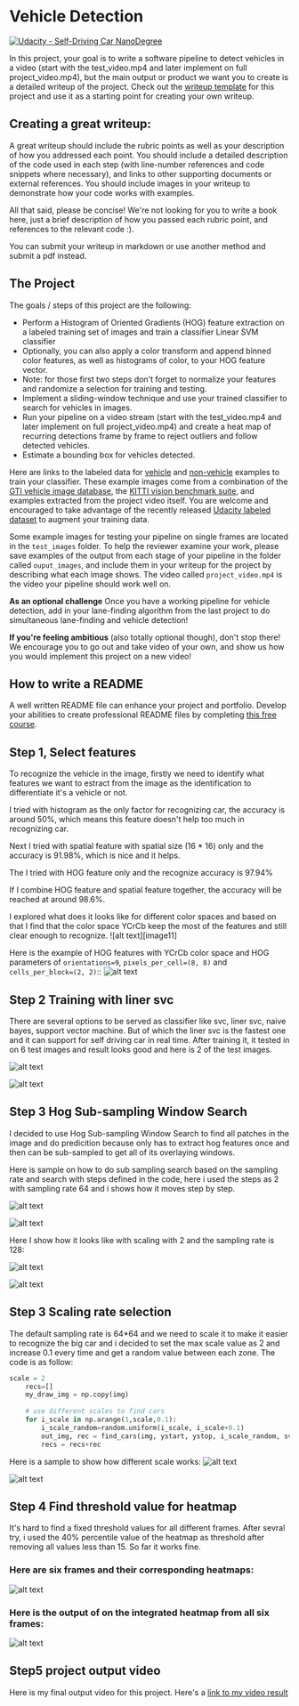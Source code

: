 [//]: # (Image References)
[image1]: ./examples/cars_noncars.jpg
[image2]: ./examples/all_cars_noncars.jpg
[image3]: ./examples/sub_sampling_123.JPG
[image4]: ./examples/sub_sampling_123_scaled.JPG
[image5]: ./examples/sampling_rate_64.JPG
[image6]: ./examples/Sampling_rate_128.JPG
[image7]: ./examples/test_image.JPG
[image8]: ./examples/test_image2.JPG
[image9]: ./examples/heat_map_individual.JPG
[image10]: ./examples/heat_map_consective.JPG
[image10]: ./examples/color_space.JPG
[video1]: ./project_video.mp4
# Vehicle Detection
[![Udacity - Self-Driving Car NanoDegree](https://s3.amazonaws.com/udacity-sdc/github/shield-carnd.svg)](http://www.udacity.com/drive)




In this project, your goal is to write a software pipeline to detect vehicles in a video (start with the test_video.mp4 and later implement on full project_video.mp4), but the main output or product we want you to create is a detailed writeup of the project.  Check out the [writeup template](https://github.com/udacity/CarND-Vehicle-Detection/blob/master/writeup_template.md) for this project and use it as a starting point for creating your own writeup.  

Creating a great writeup:
---
A great writeup should include the rubric points as well as your description of how you addressed each point.  You should include a detailed description of the code used in each step (with line-number references and code snippets where necessary), and links to other supporting documents or external references.  You should include images in your writeup to demonstrate how your code works with examples.  

All that said, please be concise!  We're not looking for you to write a book here, just a brief description of how you passed each rubric point, and references to the relevant code :). 

You can submit your writeup in markdown or use another method and submit a pdf instead.

The Project
---

The goals / steps of this project are the following:

* Perform a Histogram of Oriented Gradients (HOG) feature extraction on a labeled training set of images and train a classifier Linear SVM classifier
* Optionally, you can also apply a color transform and append binned color features, as well as histograms of color, to your HOG feature vector. 
* Note: for those first two steps don't forget to normalize your features and randomize a selection for training and testing.
* Implement a sliding-window technique and use your trained classifier to search for vehicles in images.
* Run your pipeline on a video stream (start with the test_video.mp4 and later implement on full project_video.mp4) and create a heat map of recurring detections frame by frame to reject outliers and follow detected vehicles.
* Estimate a bounding box for vehicles detected.

Here are links to the labeled data for [vehicle](https://s3.amazonaws.com/udacity-sdc/Vehicle_Tracking/vehicles.zip) and [non-vehicle](https://s3.amazonaws.com/udacity-sdc/Vehicle_Tracking/non-vehicles.zip) examples to train your classifier.  These example images come from a combination of the [GTI vehicle image database](http://www.gti.ssr.upm.es/data/Vehicle_database.html), the [KITTI vision benchmark suite](http://www.cvlibs.net/datasets/kitti/), and examples extracted from the project video itself.   You are welcome and encouraged to take advantage of the recently released [Udacity labeled dataset](https://github.com/udacity/self-driving-car/tree/master/annotations) to augment your training data.  

Some example images for testing your pipeline on single frames are located in the `test_images` folder.  To help the reviewer examine your work, please save examples of the output from each stage of your pipeline in the folder called `ouput_images`, and include them in your writeup for the project by describing what each image shows.    The video called `project_video.mp4` is the video your pipeline should work well on.  

**As an optional challenge** Once you have a working pipeline for vehicle detection, add in your lane-finding algorithm from the last project to do simultaneous lane-finding and vehicle detection!

**If you're feeling ambitious** (also totally optional though), don't stop there!  We encourage you to go out and take video of your own, and show us how you would implement this project on a new video!

## How to write a README
A well written README file can enhance your project and portfolio.  Develop your abilities to create professional README files by completing [this free course](https://www.udacity.com/course/writing-readmes--ud777).

Step 1, Select features
---
To recognize the vehicle in the image, firstly we need to identify what features we want to estract from the image as the identification to differentiate it's a vehicle or not. 

I tried with histogram as the only factor for recognizing car, the accuracy is around 50%, which means this feature doesn't help too much in recognizing car. 

Next I tried with spatial feature with spatial size (16 * 16) only and the accuracy is 91.98%, which is nice and it helps.

The I tried with HOG feature only and the recognize accuracy is 97.94%

If I combine HOG feature and spatial feature together, the accuracy will be reached at around 98.6%.

I explored what does it looks like for different color spaces and based on that I find that the color space YCrCb keep the most of the features and still clear enough to recognize.
![alt text][image11]

Here is the example of HOG features with YCrCb color space and HOG parameters of `orientations=9`, `pixels_per_cell=(8, 8)` and `cells_per_block=(2, 2)`::
![alt text][image1]

Step 2 Training with liner svc
---

There are several options to be served as classifier like svc, liner svc, naive bayes, support vector machine. But of which the liner svc is the fastest one and it can support for self driving car in real time. After training it, it tested in on  6 test images and result looks good and here is 2 of the test images.

![alt text][image7]

![alt text][image8]

Step 3 Hog Sub-sampling Window Search 
---
I decided to use Hog Sub-sampling Window Search to find all patches in the image and do predicition because only has to extract hog features once and then can be sub-sampled to get all of its overlaying windows.

Here is sample on how to do sub sampling search based on the sampling rate and search with steps defined in the code, here i used the steps as 2 with sampling rate 64 and i shows how it moves step by step.


![alt text][image3]

![alt text][image4]

Here I show how it looks like with scaling with 2 and the sampling rate is 128:

![alt text][image5]

![alt text][image6]

Step 3 Scaling rate selection
---
The default sampling rate is 64*64 and we need to scale it to make it easier to recognize the big car and i decided to set the max scale value as 2 and increase 0.1 every time and get a random value between each zone. The code is as follow:
```python
scale = 2
    recs=[]
    my_draw_img = np.copy(img)
    
    # use different scales to find cars
    for i_scale in np.arange(1,scale,0.1):
        i_scale_random=random.uniform(i_scale, i_scale+0.1)
        out_img, rec = find_cars(img, ystart, ystop, i_scale_random, svc, X_scaler, orient, pix_per_cell, cell_per_block, spatial_size, hist_bins)
        recs = recs+rec 
```

Here is  a sample to show how different scale works:
![alt text][image5]

![alt text][image6]

Step 4 Find threshold value for heatmap
---

It's hard to find a fixed threshold values for all different frames. After sevral try, i used the 40% percentile value of the heatmap as threshold after removing all values less than 15. So far it works fine.

### Here are six frames and their corresponding heatmaps:

![alt text][image9]

### Here is the output of on the integrated heatmap from all six frames:
![alt text][image10]

Step5 project output video
---

Here is my final output video for this project. 
Here's a [link to my video result](./project5.mp4)